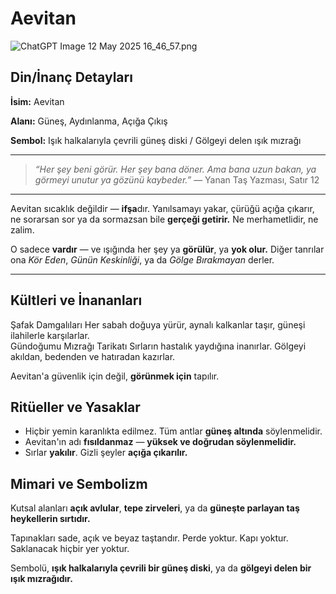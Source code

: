 # Aevitan

![ChatGPT Image 12 May 2025 16_46_57.png](Aevitan%201f161baacdf28086924dfa842a8600c5/ChatGPT_Image_12_May_2025_16_46_57.png)

## Din/İnanç Detayları

**İsim:** Aevitan

**Alanı:** Güneş, Aydınlanma, Açığa Çıkış

**Sembol:** Işık halkalarıyla çevrili güneş diski / Gölgeyi delen ışık mızrağı

---

> *“Her şey beni görür. Her şey bana döner. Ama bana uzun bakan, ya görmeyi unutur ya gözünü kaybeder.”*
— Yanan Taş Yazması, Satır 12
> 

---

Aevitan sıcaklık değildir — **ifşa**dır. Yanılsamayı yakar, çürüğü açığa çıkarır, ne sorarsan sor ya da sormazsan bile **gerçeği getirir.** Ne merhametlidir, ne zalim.

O sadece **vardır** — ve ışığında her şey ya **görülür**, ya **yok olur.** Diğer tanrılar ona *Kör Eden*, *Günün Keskinliği*, ya da *Gölge Bırakmayan* derler.

---

## Kültleri ve İnananları

<aside>
Şafak Damgalıları
Her sabah doğuya yürür, aynalı kalkanlar taşır, güneşi ilahilerle karşılarlar.

</aside>

<aside>
Gündoğumu Mızrağı Tarikatı
Sırların hastalık yaydığına inanırlar. Gölgeyi akıldan, bedenden ve hatıradan kazırlar.

</aside>

Aevitan'a güvenlik için değil, **görünmek için** tapılır.

## Ritüeller ve Yasaklar

- Hiçbir yemin karanlıkta edilmez. Tüm antlar **güneş altında** söylenmelidir.
- Aevitan'ın adı **fısıldanmaz** — **yüksek ve doğrudan söylenmelidir.**
- Sırlar **yakılır**. Gizli şeyler **açığa çıkarılır.**

## Mimari ve Sembolizm

Kutsal alanları **açık avlular**, **tepe zirveleri**, ya da **güneşte parlayan taş heykellerin sırtıdır.**

Tapınakları sade, açık ve beyaz taştandır. Perde yoktur. Kapı yoktur. Saklanacak hiçbir yer yoktur.

Sembolü, **ışık halkalarıyla çevrili bir güneş diski**, ya da **gölgeyi delen bir ışık mızrağıdır.**